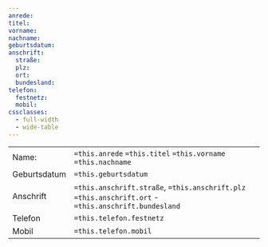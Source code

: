 ```yaml
---
anrede: 
titel: 
vorname: 
nachname: 
geburtsdatum: 
anschrift:
  straße: 
  plz: 
  ort: 
  bundesland: 
telefon:
  festnetz: 
  mobil: 
cssclasses:
  - full-width
  - wide-table
---
```


|              |                                                                                                      | 
| ------------ | ---------------------------------------------------------------------------------------------------- |
| Name:        | `=this.anrede` `=this.titel` `=this.vorname` `=this.nachname`                                        |
| Geburtsdatum | `=this.geburtsdatum`                                                                                 |
| Anschrift    | `=this.anschrift.straße`, `=this.anschrift.plz` `=this.anschrift.ort` - `=this.anschrift.bundesland` |
| Telefon      | `=this.telefon.festnetz`                                                                             |
| Mobil        | `=this.telefon.mobil`                                                                                |
